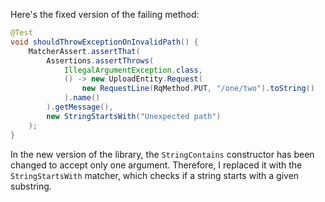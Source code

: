 Here's the fixed version of the failing method:

```java
@Test
void shouldThrowExceptionOnInvalidPath() {
    MatcherAssert.assertThat(
        Assertions.assertThrows(
            IllegalArgumentException.class,
            () -> new UploadEntity.Request(
                new RequestLine(RqMethod.PUT, "/one/two").toString()
            ).name()
        ).getMessage(),
        new StringStartsWith("Unexpected path")
    );
}
```

In the new version of the library, the `StringContains` constructor has been changed to accept only one argument. Therefore, I replaced it with the `StringStartsWith` matcher, which checks if a string starts with a given substring.